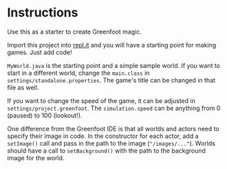 # Instructions

Use this as a starter to create Greenfoot magic.

Import this project into [repl.it](https://repl.it) and you will have a starting point for making games. Just add code!

`MyWorld.java` is the starting point and a simple sample world. If you want to start in a different world,
change the `main.class` in `settings/standalone.properties`. The game's title can be changed in that file
as well.

If you want to change the speed of the game, it can be adjusted in `settings/project.greenfoot`. The
`simulation.speed` can be anything from 0 (paused) to 100 (lookout!).

One difference from the Greenfoot IDE is that all worlds and actors need to specify their image in code.
In the constructor for each actor, add a `setImage()` call and pass in the path to the image 
(`"/images/..."`). Worlds should have a call to `setBackground()` with the path to the background
image for the world.
